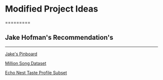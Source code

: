 # Modified Project Ideas
=========


## Jake Hofman's Recommendation's
---------

[Jake's Pinboard](https://pinboard.in/u:jhofman/t:data/t:music/)

[Million Song Dataset](http://blog.echonest.com/post/11992136676/taste-profiles-get-added-to-the-million-song)

[Echo Nest Taste Profile Subset](https://labrosa.ee.columbia.edu/millionsong/tasteprofile)


